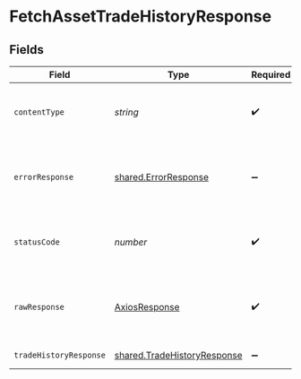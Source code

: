 # FetchAssetTradeHistoryResponse


## Fields

| Field                                                                             | Type                                                                              | Required                                                                          | Description                                                                       |
| --------------------------------------------------------------------------------- | --------------------------------------------------------------------------------- | --------------------------------------------------------------------------------- | --------------------------------------------------------------------------------- |
| `contentType`                                                                     | *string*                                                                          | :heavy_check_mark:                                                                | HTTP response content type for this operation                                     |
| `errorResponse`                                                                   | [shared.ErrorResponse](../../../sdk/models/shared/errorresponse.md)               | :heavy_minus_sign:                                                                | Bad request (e.g., missing asset parameter)                                       |
| `statusCode`                                                                      | *number*                                                                          | :heavy_check_mark:                                                                | HTTP response status code for this operation                                      |
| `rawResponse`                                                                     | [AxiosResponse](https://axios-http.com/docs/res_schema)                           | :heavy_check_mark:                                                                | Raw HTTP response; suitable for custom response parsing                           |
| `tradeHistoryResponse`                                                            | [shared.TradeHistoryResponse](../../../sdk/models/shared/tradehistoryresponse.md) | :heavy_minus_sign:                                                                | Successful response                                                               |